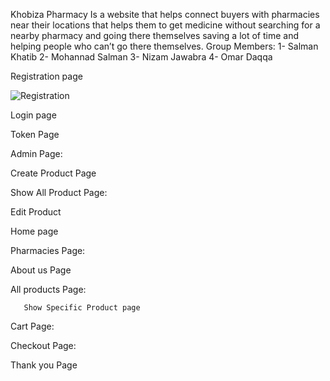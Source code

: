 
Khobiza Pharmacy
Is a website that helps connect buyers with pharmacies near their locations that helps them to get medicine without searching for a nearby pharmacy and going there themselves saving a lot of time and helping people who can’t go there themselves.
Group Members:
1- Salman Khatib
2- Mohannad Salman
3- Nizam Jawabra
4- Omar Daqqa



Registration page

![Registration](https://user-images.githubusercontent.com/81506640/124668780-0428d400-deba-11eb-9905-acef5e19e416.PNG)


Login page



Token Page 


Admin Page:


Create Product Page 


Show All Product Page:



Edit Product


Home page 


Pharmacies Page:







About us Page











All products Page:



       
       
       Show Specific Product page

       

Cart Page: 



Checkout Page:





Thank you Page 

















































































